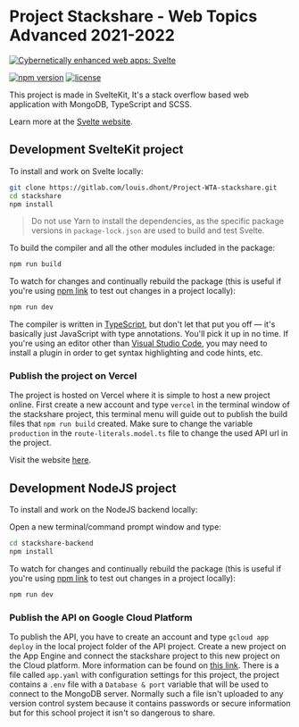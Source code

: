 # Project Stackshare - Web Topics Advanced 2021-2022

[![Cybernetically enhanced web apps: Svelte](https://sveltejs.github.io/assets/banner.png)](https://svelte.dev)


[![npm version](https://img.shields.io/npm/v/svelte.svg)](https://www.npmjs.com/package/svelte) [![license](https://img.shields.io/npm/l/svelte.svg)](LICENSE.md)


This project is made in SvelteKit, It's a stack overflow based web application with MongoDB, TypeScript and SCSS.

Learn more at the [Svelte website](https://svelte.dev).

## Development SvelteKit project

To install and work on Svelte locally:

```bash
git clone https://gitlab.com/louis.dhont/Project-WTA-stackshare.git
cd stackshare
npm install
```

> Do not use Yarn to install the dependencies, as the specific package versions in `package-lock.json` are used to build and test Svelte.

To build the compiler and all the other modules included in the package:

```bash
npm run build
```

To watch for changes and continually rebuild the package (this is useful if you're using [npm link](https://docs.npmjs.com/cli/link.html) to test out changes in a project locally):

```bash
npm run dev
```

The compiler is written in [TypeScript](https://www.typescriptlang.org/), but don't let that put you off — it's basically just JavaScript with type annotations. You'll pick it up in no time. If you're using an editor other than [Visual Studio Code](https://code.visualstudio.com/), you may need to install a plugin in order to get syntax highlighting and code hints, etc.

### Publish the project on Vercel

The project is hosted on Vercel where it is simple to host a new project online.
First create a new account and type ```vercel``` in the terminal window of the stackshare project, this terminal menu will guide out to publish the build files that ```npm run build``` created.
Make sure to change the variable ```production``` in the ```route-literals.model.ts``` file to change the used API url in the project.

Visit the website [here](https://stackshare-3746996ws-xevro.vercel.app).

## Development NodeJS project

To install and work on the NodeJS backend locally:

Open a new terminal/command prompt window and type:

```bash
cd stackshare-backend
npm install
```

To watch for changes and continually rebuild the package (this is useful if you're using [npm link](https://docs.npmjs.com/cli/link.html) to test out changes in a project locally):

```bash
npm run dev
```

### Publish the API on Google Cloud Platform

To publish the API, you have to create an account and type ```gcloud app deploy``` in the local project folder of the API project.
Create a new project on the App Engine and connect the stackshare project to this new project on the Cloud platform. 
More information can be found on [this link](https://cloud.google.com/appengine/docs/standard/nodejs/building-app/deploying-web-service).
There is a file called ```app.yaml``` with configuration settings for this project, the project contains a ```.env``` file with a ```Database & port``` variable that will be used to connect to the MongoDB server.
Normally such a file isn't uploaded to any version control system because it contains passwords or secure information but for this school project it isn't so dangerous to share. 
